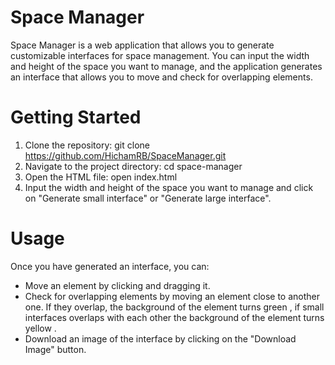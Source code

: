# Space Manager
Space Manager is a web application that allows you to generate customizable interfaces for space management. You can input the width and height of the space you want to manage, and the application generates an interface that allows you to move and check for overlapping elements.

# Getting Started
1. Clone the repository: git clone https://github.com/HichamRB/SpaceManager.git
2. Navigate to the project directory: cd space-manager
3. Open the HTML file: open index.html
4. Input the width and height of the space you want to manage and click on "Generate small interface" or "Generate large interface".

# Usage
Once you have generated an interface, you can:

* Move an element by clicking and dragging it.
* Check for overlapping elements by moving an element close to another one. If they overlap, the background of the element turns green , if small interfaces overlaps with each other the background of the element turns yellow .
* Download an image of the interface by clicking on the "Download Image" button.



